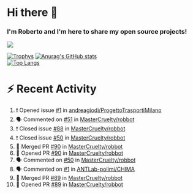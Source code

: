 # Hi there 👋
### I'm Roberto and I'm here to share my open source projects!

<img src="https://komarev.com/ghpvc/?username=mastercruelty&label=Profile views&color=0e75b6"><br>

[![Trophys](https://github-profile-trophy.vercel.app/?username=mastercruelty)](https://github.com/ryo-ma/github-profile-trophy)
[![Anurag's GitHub stats](https://github-readme-stats.vercel.app/api?username=mastercruelty&show_icons=true&theme=tokyonight)](https://github.com/anuraghazra/github-readme-stats)<br>
[![Top Langs](https://github-readme-stats.vercel.app/api/top-langs/?username=mastercruelty&langs_count=8&hide=jupyter%20notebook&exclude_repo=Alarm-project&langs_count=6&layout=compact&theme=tokyonight)](https://github.com/anuraghazra/github-readme-stats)

# :zap: Recent Activity
<!--START_SECTION:activity-->
1. ❗️ Opened issue [#1](https://github.com/andreagiodi/ProgettoTrasportiMilano/issues/1) in [andreagiodi/ProgettoTrasportiMilano](https://github.com/andreagiodi/ProgettoTrasportiMilano)
2. 🗣 Commented on [#51](https://github.com/MasterCruelty/robbot/issues/51) in [MasterCruelty/robbot](https://github.com/MasterCruelty/robbot)
3. ❗️ Closed issue [#88](https://github.com/MasterCruelty/robbot/issues/88) in [MasterCruelty/robbot](https://github.com/MasterCruelty/robbot)
4. ❗️ Closed issue [#50](https://github.com/MasterCruelty/robbot/issues/50) in [MasterCruelty/robbot](https://github.com/MasterCruelty/robbot)
5. 🎉 Merged PR [#90](https://github.com/MasterCruelty/robbot/pull/90) in [MasterCruelty/robbot](https://github.com/MasterCruelty/robbot)
6. 💪 Opened PR [#90](https://github.com/MasterCruelty/robbot/pull/90) in [MasterCruelty/robbot](https://github.com/MasterCruelty/robbot)
7. 🗣 Commented on [#50](https://github.com/MasterCruelty/robbot/issues/50) in [MasterCruelty/robbot](https://github.com/MasterCruelty/robbot)
8. 🗣 Commented on [#1](https://github.com/ANTLab-polimi/CHIMA/issues/1) in [ANTLab-polimi/CHIMA](https://github.com/ANTLab-polimi/CHIMA)
9. 🎉 Merged PR [#89](https://github.com/MasterCruelty/robbot/pull/89) in [MasterCruelty/robbot](https://github.com/MasterCruelty/robbot)
10. 💪 Opened PR [#89](https://github.com/MasterCruelty/robbot/pull/89) in [MasterCruelty/robbot](https://github.com/MasterCruelty/robbot)
<!--END_SECTION:activity-->
